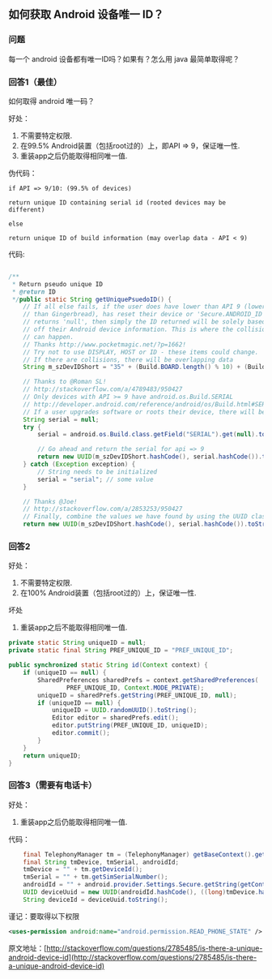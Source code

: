 ## 如何获取 Android 设备唯一 ID？

### 问题

每一个 android 设备都有唯一ID吗？如果有？怎么用 java 最简单取得呢？

### 回答1（最佳）

如何取得 android 唯一码？

好处：

1. 不需要特定权限.
2. 在99.5% Android装置（包括root过的）上，即API => 9，保证唯一性.
3. 重装app之后仍能取得相同唯一值.

伪代码：

```text
if API => 9/10: (99.5% of devices)

return unique ID containing serial id (rooted devices may be different)

else

return unique ID of build information (may overlap data - API < 9)
```

代码:

```java

/**
 * Return pseudo unique ID
 * @return ID
 */public static String getUniquePsuedoID() {
    // If all else fails, if the user does have lower than API 9 (lower
    // than Gingerbread), has reset their device or 'Secure.ANDROID_ID'
    // returns 'null', then simply the ID returned will be solely based
    // off their Android device information. This is where the collisions
    // can happen.
    // Thanks http://www.pocketmagic.net/?p=1662!
    // Try not to use DISPLAY, HOST or ID - these items could change.
    // If there are collisions, there will be overlapping data
    String m_szDevIDShort = "35" + (Build.BOARD.length() % 10) + (Build.BRAND.length() % 10) + (Build.CPU_ABI.length() % 10) + (Build.DEVICE.length() % 10) + (Build.MANUFACTURER.length() % 10) + (Build.MODEL.length() % 10) + (Build.PRODUCT.length() % 10);

    // Thanks to @Roman SL!
    // http://stackoverflow.com/a/4789483/950427
    // Only devices with API >= 9 have android.os.Build.SERIAL
    // http://developer.android.com/reference/android/os/Build.html#SERIAL
    // If a user upgrades software or roots their device, there will be a duplicate entry
    String serial = null;
    try {
        serial = android.os.Build.class.getField("SERIAL").get(null).toString();

        // Go ahead and return the serial for api => 9
        return new UUID(m_szDevIDShort.hashCode(), serial.hashCode()).toString();
    } catch (Exception exception) {
        // String needs to be initialized
        serial = "serial"; // some value
    }

    // Thanks @Joe!
    // http://stackoverflow.com/a/2853253/950427
    // Finally, combine the values we have found by using the UUID class to create a unique identifier
    return new UUID(m_szDevIDShort.hashCode(), serial.hashCode()).toString();}
```

### 回答2

好处：

1. 不需要特定权限.
2. 在100% Android装置（包括root过的）上，保证唯一性.

坏处

1. 重装app之后不能取得相同唯一值.

```java
private static String uniqueID = null;
private static final String PREF_UNIQUE_ID = "PREF_UNIQUE_ID";

public synchronized static String id(Context context) {
    if (uniqueID == null) {
        SharedPreferences sharedPrefs = context.getSharedPreferences(
                PREF_UNIQUE_ID, Context.MODE_PRIVATE);
        uniqueID = sharedPrefs.getString(PREF_UNIQUE_ID, null);
        if (uniqueID == null) {
            uniqueID = UUID.randomUUID().toString();
            Editor editor = sharedPrefs.edit();
            editor.putString(PREF_UNIQUE_ID, uniqueID);
            editor.commit();
        }
    }
    return uniqueID;
}
```

### 回答3（需要有电话卡）

好处：

1. 重装app之后仍能取得相同唯一值.

代码：

```java
    final TelephonyManager tm = (TelephonyManager) getBaseContext().getSystemService(Context.TELEPHONY_SERVICE);
    final String tmDevice, tmSerial, androidId;
    tmDevice = "" + tm.getDeviceId();
    tmSerial = "" + tm.getSimSerialNumber();
    androidId = "" + android.provider.Settings.Secure.getString(getContentResolver(), android.provider.Settings.Secure.ANDROID_ID);
    UUID deviceUuid = new UUID(androidId.hashCode(), ((long)tmDevice.hashCode() << 32) | tmSerial.hashCode());
    String deviceId = deviceUuid.toString();
```

谨记：要取得以下权限

```xml
<uses-permission android:name="android.permission.READ_PHONE_STATE" />
```

原文地址：[http://stackoverflow.com/questions/2785485/is-there-a-unique-android-device-id](http://stackoverflow.com/questions/2785485/is-there-a-unique-android-device-id)